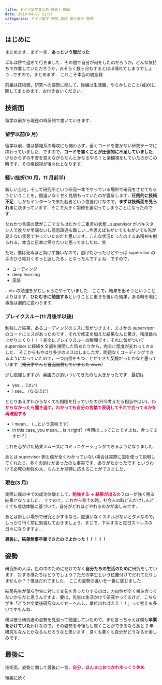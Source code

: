 ```yaml
---
title: ドイツ留学まとめ(堅め)-前編
date: 2019-04-07 11:57
categories: ドイツ留学 研究 英語 振り返り 知見
---
```


## はじめに

まとめます．まず一言．**あっという間だった**

半年は秒で過ぎて行きました．その間で自分が何をしたのだろうか，どんな気持ちで作業していただろうか，おそらく数ヶ月もするとほぼ薄れてしまうでしょう…ですので，まとめます．
これこそ本当の備忘録

前編は技術面，研究への姿勢に関して，後編は生活面，やらかしたこと(戒め)に関してまとめます．お付き合いください．

## 技術面

留学以前から現在の時系列で書いていきます．

### 留学以前(9 月)

留学以前，僕は情報系の専攻にも関わらず，全くコードを書かない研究テーマに携わっていました．ですので，**コードを書くことが圧倒的に不足していました**．少なからずの不安を覚えながらなんとかなるやろ！と楽観視をしていたのがこの時です．その楽観視が後々仇となります．

### 軽い挫折(10 月，11 月前半)

新しい土地，そして研究所という研究一本でやっている場所で研究をさせてもらうということを，間違いなく甘く見積もっていたのが露呈します．**圧倒的に技術不足**．しかもインターンで来た若者という位置付けなので，**まずは技術面を見られる**に決まっています．そこで大きく期待を裏切ってしまうことになったのです．

なおかつ言語の壁がここで立ちはだかり二重苦の状態…supervisor がパキスタン人で訛りが半端ないし意思疎通も難しい…今思えばもがいてももがいても先が見えない状態でやっていたのだと思います．こんな状況だったのでまあ精神も削られる，本当に日本に帰りたいと思ってましたね．笑

ただ，僕は死ぬほど負けず嫌いなので，逃げたかったけどやっぱ supervisor の手のひら絶対くるっと返したる，となったんですよね．ですので，

- コーディング
- deep learning
- 英語

…etc の勉強をがむしゃらにやっていました．ここで，結果を出そうということよりはまず，**ひたむきに勉強する**ということに重きを置いた結果，ある時を境に事態は劇的に変わります．

### ブレイクスルー(11 月後半以後)

勉強した結果，あるコーディングのミスに気がつきます．まさかの supervisor のコードにミスがあったのです．それで修正を加えた結果なんと驚き，精度跳ね上がりまくり！！！完全にブレイクスルーの瞬間です．それに気がついて supervisor に経緯を全部を説明した時あたりから，完全に態度が変わってきました．
そこからもやはり多少のミスはしましたが，問題なくコーディングできるようになっていたので，一つ自信をもつことができた契機だったかなと思っています（~~俺天才やんと自画自賛していました www~~）

少し脱線しますが，英語力が追いついてきたのも大きかったです．最初は

- yes…（はい）
- I see…（なるほど）

ととりあえずわからなくても相槌を打っていたのが(今考えたら相当やばい)，<span style="font-weight: bold; color: #ec004c">わからなかったら聞き返す，わかっても自分の言葉で表現してそれで合ってるかを再確認する</span>

- I mean…（...という意味です）
- In this case, you mean…, is it right?（今回は...ってことですよね、合ってますか？）

これを心がけた結果スムーズにコミュニケーションができるようになりました．

あとは supervisor 側も僕が全くわかっていない場合は実際に図を使って説明してくれたり，多くの助けがあったのも事実です．ありがたかったです
というわけで必死の勉強の末，なんとか期待に応えることができました．

### 現在(3 月)

実際に僕の中での成功体験として，<span style="font-weight: bold; color: #ec004c">勉強する → 結果が出る</span>のフローが強く残る結果となりました．
ですので，これから修士の時，社会人の時どんだけしんどくても成功体験に基づいて，自分がどれほどやれるのかが楽しみです．

あとは新しい場所で研究とかするなら，間違いなくスキルがないとダメなので，しっかり行く前に勉強しておきましょう．まじで．下手すると毎日ストレスの日々になりますよ…

**最後に，結果無事卒業できたのでよかった！！！！！**

## 姿勢

研究所の人は，世の中のためにだけでなく**自分たちの生活のために**研究をしています．対する僕たちはどうでしょう？ただの学生という位置付けでだれてたりしませんか？？僕はだれてました．
ここの姿勢の違いを一番に感じました．

結局先生が僕ら学生に対して文句を言ったりするのは，方向性が全く噛み合ってないからだと思うんですよ．要は，先生は生活かけて研究やってるけど，こちら学生「どうせ卒業後研究なんてせーへんし，単位出ればええ！！」って考えも多いですもんね．

僕は彼ら研究者の姿勢を見習って勉強していたので，また言っちゃえば僕も**卒業をかけていた**わけなので，その姿勢を今後もし貫くことができるならあと 2 年研究もなんとかなるんだろうなと思います．良くも悪くも自分がどうなるか楽しみです．

## 最後に

技術面，姿勢に関して最後に一言．<span style="font-weight: bold; color: #ec004c">自分，ほんまにおつかれゆっくり休め</span>

後編に続く
